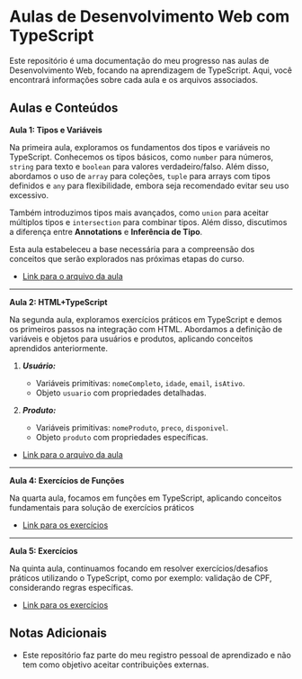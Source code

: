 # Aulas de Desenvolvimento Web com TypeScript

Este repositório é uma documentação do meu progresso nas aulas de Desenvolvimento Web, focando na aprendizagem de TypeScript. Aqui, você encontrará informações sobre cada aula e os arquivos associados.

## Aulas e Conteúdos

 **Aula 1: Tipos e Variáveis**
 
   Na primeira aula, exploramos os fundamentos dos tipos e variáveis no TypeScript. Conhecemos os tipos básicos, como `number` para números, `string` para texto e `boolean` para valores verdadeiro/falso. Além disso, abordamos o uso de `array` para coleções, `tuple` para arrays com tipos definidos e `any` para flexibilidade, embora seja recomendado evitar seu uso excessivo.

Também introduzimos tipos mais avançados, como `union` para aceitar múltiplos tipos e `intersection` para combinar tipos. Além disso, discutimos a diferença entre **Annotations** e **Inferência de Tipo**.

Esta aula estabeleceu a base necessária para a compreensão dos conceitos que serão explorados nas próximas etapas do curso.
   - [Link para o arquivo da aula](https://github.com/nandoant/Aulas_de_WEB/tree/main/Aula_1_Tipos_Variaveis)
---
 **Aula 2: HTML+TypeScript**
 
   Na segunda aula, exploramos exercícios práticos em TypeScript e demos os primeiros passos na integração com HTML. Abordamos a definição de variáveis e objetos para usuários e produtos, aplicando conceitos aprendidos anteriormente.

1.  ***Usuário:***
    
    -   Variáveis primitivas: `nomeCompleto`, `idade`, `email`, `isAtivo`.
    -   Objeto `usuario` com propriedades detalhadas.
2.  ***Produto:***
    
    -   Variáveis primitivas: `nomeProduto`, `preco`, `disponivel`.
    -   Objeto `produto` com propriedades específicas.
   - [Link para o arquivo da aula](https://github.com/nandoant/Aulas_de_WEB/tree/main/Aula_2_HTML%2BTypeScript)
---
 **Aula 4: Exercícios de Funções**
 
  Na quarta aula, focamos em funções em TypeScript, aplicando conceitos fundamentais para solução de exercícios práticos
   - [Link para os exercícios](https://github.com/nandoant/Aulas_de_WEB/tree/main/Aula_4_Exercicios_Fun%C3%A7%C3%B5es)
---
**Aula 5: Exercícios**

Na quinta aula, continuamos focando em resolver exercícios/desafios práticos utilizando o TypeScript, como por exemplo:  validação de CPF, considerando regras específicas.
   - [Link para os exercícios](https://github.com/nandoant/Aulas_de_WEB/tree/main/Aula_5_Exercicios)


## Notas Adicionais

- Este repositório faz parte do meu registro pessoal de aprendizado e não tem como objetivo aceitar contribuições externas.

